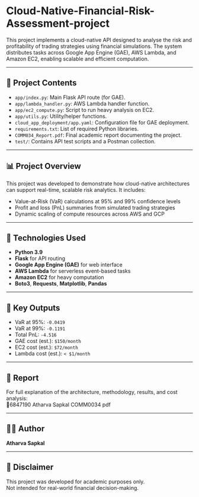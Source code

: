 # Cloud-Native-Financial-Risk-Assessment-project
This project implements a cloud-native API designed to analyse the risk and profitability of trading strategies using financial simulations. The system distributes tasks across Google App Engine (GAE), AWS Lambda, and Amazon EC2, enabling scalable and efficient computation.

---

## 📁 Project Contents

- `app/index.py`: Main Flask API route (for GAE).
- `app/lambda_handler.py`: AWS Lambda handler function.
- `app/ec2_compute.py`: Script to run heavy analysis on EC2.
- `app/utils.py`: Utility/helper functions.
- `cloud_app_deployment/app.yaml`: Configuration file for GAE deployment.
- `requirements.txt`: List of required Python libraries.
- `COMM034_Report.pdf`: Final academic report documenting the project.
- `test/`: Contains API test scripts and a Postman collection.

---

## 📊 Project Overview

This project was developed to demonstrate how cloud-native architectures can support real-time, scalable risk analytics. It includes:

- Value-at-Risk (VaR) calculations at 95% and 99% confidence levels
- Profit and loss (PnL) summaries from simulated trading strategies
- Dynamic scaling of compute resources across AWS and GCP

---

## 🚀 Technologies Used

- **Python 3.9**
- **Flask** for API routing
- **Google App Engine (GAE)** for web interface
- **AWS Lambda** for serverless event-based tasks
- **Amazon EC2** for heavy computation
- **Boto3**, **Requests**, **Matplotlib**, **Pandas**

---

## 🧪 Key Outputs

- VaR at 95%: `-0.0419`
- VaR at 99%: `-0.1191`
- Total PnL: `-4.516`
- GAE cost (est.): `$150/month`
- EC2 cost (est.): `$72/month`
- Lambda cost (est.): `< $1/month`

---

## 📎 Report

For full explanation of the architecture, methodology, results, and cost analysis:  
📄6847190 Atharva Sapkal COMM0034 pdf

---

## 👨‍💻 Author

**Atharva Sapkal**  

---

## 📌 Disclaimer

This project was developed for academic purposes only.  
Not intended for real-world financial decision-making.

